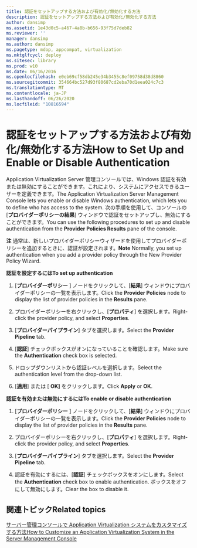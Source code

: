 ```yaml
---
title: 認証をセットアップする方法および有効化/無効化する方法
description: 認証をセットアップする方法および有効化/無効化する方法
author: dansimp
ms.assetid: 1e43d0c5-a467-4a8b-b656-93f75d7deb82
ms.reviewer: ''
manager: dansimp
ms.author: dansimp
ms.pagetype: mdop, appcompat, virtualization
ms.mktglfcycl: deploy
ms.sitesec: library
ms.prod: w10
ms.date: 06/16/2016
ms.openlocfilehash: e0eb69cf58db245e34b3455c8ef09758d38d8860
ms.sourcegitcommit: 354664bc527d93f80687cd2eba70d1eea024c7c3
ms.translationtype: MT
ms.contentlocale: ja-JP
ms.lasthandoff: 06/26/2020
ms.locfileid: "10816594"
---
```

# <span data-ttu-id="af209-103">認証をセットアップする方法および有効化/無効化する方法</span><span class="sxs-lookup"><span data-stu-id="af209-103">How to Set Up and Enable or Disable Authentication</span></span>


<span data-ttu-id="af209-104">Application Virtualization Server 管理コンソールでは、Windows 認証を有効または無効にすることができます。これにより、システムにアクセスできるユーザーを定義できます。</span><span class="sxs-lookup"><span data-stu-id="af209-104">The Application Virtualization Server Management Console lets you enable or disable Windows authentication, which lets you to define who has access to the system.</span></span> <span data-ttu-id="af209-105">次の手順を使用して、コンソールの [**プロバイダーポリシーの結果**] ウィンドウで認証をセットアップし、無効にすることができます。</span><span class="sxs-lookup"><span data-stu-id="af209-105">You can use the following procedures to set up and disable authentication from the **Provider Policies Results** pane of the console.</span></span>

<span data-ttu-id="af209-106">**注** 通常は、新しいプロバイダーポリシーウィザードを使用してプロバイダーポリシーを追加するときに、認証が設定されます。</span><span class="sxs-lookup"><span data-stu-id="af209-106">**Note** Normally, you set up authentication when you add a provider policy through the New Provider Policy Wizard.</span></span>

 

**<span data-ttu-id="af209-107">認証を設定するには</span><span class="sxs-lookup"><span data-stu-id="af209-107">To set up authentication</span></span>**

1.  <span data-ttu-id="af209-108">[**プロバイダーポリシー** ] ノードをクリックして、[**結果**] ウィンドウにプロバイダーポリシーの一覧を表示します。</span><span class="sxs-lookup"><span data-stu-id="af209-108">Click the **Provider Policies** node to display the list of provider policies in the **Results** pane.</span></span>

2.  <span data-ttu-id="af209-109">プロバイダーポリシーを右クリックし、[**プロパティ**] を選択します。</span><span class="sxs-lookup"><span data-stu-id="af209-109">Right-click the provider policy, and select **Properties**.</span></span>

3.  <span data-ttu-id="af209-110">[**プロバイダーパイプライン**] タブを選択します。</span><span class="sxs-lookup"><span data-stu-id="af209-110">Select the **Provider Pipeline** tab.</span></span>

4.  <span data-ttu-id="af209-111">[**認証**] チェックボックスがオンになっていることを確認します。</span><span class="sxs-lookup"><span data-stu-id="af209-111">Make sure the **Authentication** check box is selected.</span></span>

5.  <span data-ttu-id="af209-112">ドロップダウンリストから認証レベルを選択します。</span><span class="sxs-lookup"><span data-stu-id="af209-112">Select the authentication level from the drop-down list.</span></span>

6.  <span data-ttu-id="af209-113">[**適用**] または [ **OK]** をクリックします。</span><span class="sxs-lookup"><span data-stu-id="af209-113">Click **Apply** or **OK**.</span></span>

**<span data-ttu-id="af209-114">認証を有効または無効にするには</span><span class="sxs-lookup"><span data-stu-id="af209-114">To enable or disable authentication</span></span>**

1.  <span data-ttu-id="af209-115">[**プロバイダーポリシー** ] ノードをクリックして、[**結果**] ウィンドウにプロバイダーポリシーの一覧を表示します。</span><span class="sxs-lookup"><span data-stu-id="af209-115">Click the **Provider Policies** node to display the list of provider policies in the **Results** pane.</span></span>

2.  <span data-ttu-id="af209-116">プロバイダーポリシーを右クリックし、[**プロパティ**] を選択します。</span><span class="sxs-lookup"><span data-stu-id="af209-116">Right-click the provider policy, and select **Properties**.</span></span>

3.  <span data-ttu-id="af209-117">[**プロバイダーパイプライン**] タブを選択します。</span><span class="sxs-lookup"><span data-stu-id="af209-117">Select the **Provider Pipeline** tab.</span></span>

4.  <span data-ttu-id="af209-118">認証を有効にするには、[**認証**] チェックボックスをオンにします。</span><span class="sxs-lookup"><span data-stu-id="af209-118">Select the **Authentication** check box to enable authentication.</span></span> <span data-ttu-id="af209-119">ボックスをオフにして無効にします。</span><span class="sxs-lookup"><span data-stu-id="af209-119">Clear the box to disable it.</span></span>

## <span data-ttu-id="af209-120">関連トピック</span><span class="sxs-lookup"><span data-stu-id="af209-120">Related topics</span></span>


[<span data-ttu-id="af209-121">サーバー管理コンソールで Application Virtualization システムをカスタマイズする方法</span><span class="sxs-lookup"><span data-stu-id="af209-121">How to Customize an Application Virtualization System in the Server Management Console</span></span>](how-to-customize-an-application-virtualization-system-in-the-server-management-console.md)

 

 





